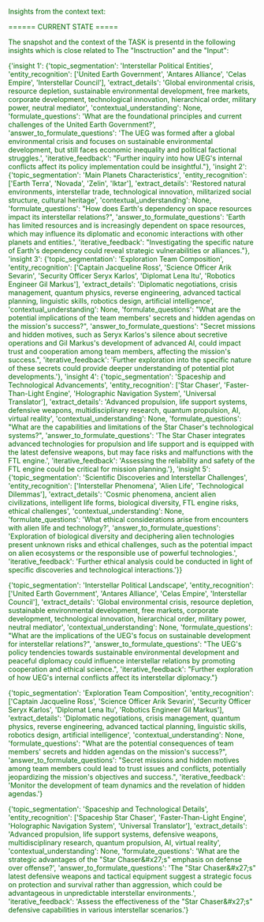 
<span style='color: darkgreen;'>Insights from the context text:</span>


<span style='color: darkgreen;'>====== CURRENT STATE =====</span>

<span style='color: darkgreen;'>The snapshot and the context of the TASK is presentd in the following insights which is close related to The &quot;Insctruction&quot; and the &quot;Input&quot;:</span>

<span style='color: darkgreen;'>{&#x27;insight 1&#x27;: {&#x27;topic_segmentation&#x27;: &#x27;Interstellar Political Entities&#x27;, &#x27;entity_recognition&#x27;: [&#x27;United Earth Government&#x27;, &#x27;Antares Alliance&#x27;, &#x27;Celas Empire&#x27;, &#x27;Interstellar Council&#x27;], &#x27;extract_details&#x27;: &#x27;Global environmental crisis, resource depletion, sustainable environmental development, free markets, corporate development, technological innovation, hierarchical order, military power, neutral mediator&#x27;, &#x27;contextual_understanding&#x27;: None, &#x27;formulate_questions&#x27;: &#x27;What are the foundational principles and current challenges of the United Earth Government?&#x27;, &#x27;answer_to_formulate_questions&#x27;: &#x27;The UEG was formed after a global environmental crisis and focuses on sustainable environmental development, but still faces economic inequality and political factional struggles.&#x27;, &#x27;iterative_feedback&#x27;: &quot;Further inquiry into how UEG&#x27;s internal conflicts affect its policy implementation could be insightful.&quot;}, &#x27;insight 2&#x27;: {&#x27;topic_segmentation&#x27;: &#x27;Main Planets Characteristics&#x27;, &#x27;entity_recognition&#x27;: [&#x27;Earth Terra&#x27;, &#x27;Novada&#x27;, &#x27;Zelin&#x27;, &#x27;Iktar&#x27;], &#x27;extract_details&#x27;: &#x27;Restored natural environments, interstellar trade, technological innovation, militarized social structure, cultural heritage&#x27;, &#x27;contextual_understanding&#x27;: None, &#x27;formulate_questions&#x27;: &quot;How does Earth&#x27;s dependency on space resources impact its interstellar relations?&quot;, &#x27;answer_to_formulate_questions&#x27;: &#x27;Earth has limited resources and is increasingly dependent on space resources, which may influence its diplomatic and economic interactions with other planets and entities.&#x27;, &#x27;iterative_feedback&#x27;: &quot;Investigating the specific nature of Earth&#x27;s dependency could reveal strategic vulnerabilities or alliances.&quot;}, &#x27;insight 3&#x27;: {&#x27;topic_segmentation&#x27;: &#x27;Exploration Team Composition&#x27;, &#x27;entity_recognition&#x27;: [&#x27;Captain Jacqueline Ross&#x27;, &#x27;Science Officer Arik Sevarin&#x27;, &#x27;Security Officer Seryx Karlos&#x27;, &#x27;Diplomat Lena Itu&#x27;, &#x27;Robotics Engineer Gil Markus&#x27;], &#x27;extract_details&#x27;: &#x27;Diplomatic negotiations, crisis management, quantum physics, reverse engineering, advanced tactical planning, linguistic skills, robotics design, artificial intelligence&#x27;, &#x27;contextual_understanding&#x27;: None, &#x27;formulate_questions&#x27;: &quot;What are the potential implications of the team members&#x27; secrets and hidden agendas on the mission&#x27;s success?&quot;, &#x27;answer_to_formulate_questions&#x27;: &quot;Secret missions and hidden motives, such as Seryx Karlos&#x27;s silence about secretive operations and Gil Markus&#x27;s development of advanced AI, could impact trust and cooperation among team members, affecting the mission&#x27;s success.&quot;, &#x27;iterative_feedback&#x27;: &#x27;Further exploration into the specific nature of these secrets could provide deeper understanding of potential plot developments.&#x27;}, &#x27;insight 4&#x27;: {&#x27;topic_segmentation&#x27;: &#x27;Spaceship and Technological Advancements&#x27;, &#x27;entity_recognition&#x27;: [&#x27;Star Chaser&#x27;, &#x27;Faster-Than-Light Engine&#x27;, &#x27;Holographic Navigation System&#x27;, &#x27;Universal Translator&#x27;], &#x27;extract_details&#x27;: &#x27;Advanced propulsion, life support systems, defensive weapons, multidisciplinary research, quantum propulsion, AI, virtual reality&#x27;, &#x27;contextual_understanding&#x27;: None, &#x27;formulate_questions&#x27;: &quot;What are the capabilities and limitations of the Star Chaser&#x27;s technological systems?&quot;, &#x27;answer_to_formulate_questions&#x27;: &#x27;The Star Chaser integrates advanced technologies for propulsion and life support and is equipped with the latest defensive weapons, but may face risks and malfunctions with the FTL engine.&#x27;, &#x27;iterative_feedback&#x27;: &#x27;Assessing the reliability and safety of the FTL engine could be critical for mission planning.&#x27;}, &#x27;insight 5&#x27;: {&#x27;topic_segmentation&#x27;: &#x27;Scientific Discoveries and Interstellar Challenges&#x27;, &#x27;entity_recognition&#x27;: [&#x27;Interstellar Phenomena&#x27;, &#x27;Alien Life&#x27;, &#x27;Technological Dilemmas&#x27;], &#x27;extract_details&#x27;: &#x27;Cosmic phenomena, ancient alien civilizations, intelligent life forms, biological diversity, FTL engine risks, ethical challenges&#x27;, &#x27;contextual_understanding&#x27;: None, &#x27;formulate_questions&#x27;: &#x27;What ethical considerations arise from encounters with alien life and technology?&#x27;, &#x27;answer_to_formulate_questions&#x27;: &#x27;Exploration of biological diversity and deciphering alien technologies present unknown risks and ethical challenges, such as the potential impact on alien ecosystems or the responsible use of powerful technologies.&#x27;, &#x27;iterative_feedback&#x27;: &#x27;Further ethical analysis could be conducted in light of specific discoveries and technological interactions.&#x27;}}</span>

<span style='color: darkgreen;'>{&#x27;topic_segmentation&#x27;: &#x27;Interstellar Political Landscape&#x27;, &#x27;entity_recognition&#x27;: [&#x27;United Earth Government&#x27;, &#x27;Antares Alliance&#x27;, &#x27;Celas Empire&#x27;, &#x27;Interstellar Council&#x27;], &#x27;extract_details&#x27;: &#x27;Global environmental crisis, resource depletion, sustainable environmental development, free markets, corporate development, technological innovation, hierarchical order, military power, neutral mediator&#x27;, &#x27;contextual_understanding&#x27;: None, &#x27;formulate_questions&#x27;: &quot;What are the implications of the UEG&#x27;s focus on sustainable development for interstellar relations?&quot;, &#x27;answer_to_formulate_questions&#x27;: &quot;The UEG&#x27;s policy tendencies towards sustainable environmental development and peaceful diplomacy could influence interstellar relations by promoting cooperation and ethical science.&quot;, &#x27;iterative_feedback&#x27;: &quot;Further exploration of how UEG&#x27;s internal conflicts affect its interstellar diplomacy.&quot;}</span>

<span style='color: darkgreen;'>{&#x27;topic_segmentation&#x27;: &#x27;Exploration Team Composition&#x27;, &#x27;entity_recognition&#x27;: [&#x27;Captain Jacqueline Ross&#x27;, &#x27;Science Officer Arik Sevarin&#x27;, &#x27;Security Officer Seryx Karlos&#x27;, &#x27;Diplomat Lena Itu&#x27;, &#x27;Robotics Engineer Gil Markus&#x27;], &#x27;extract_details&#x27;: &#x27;Diplomatic negotiations, crisis management, quantum physics, reverse engineering, advanced tactical planning, linguistic skills, robotics design, artificial intelligence&#x27;, &#x27;contextual_understanding&#x27;: None, &#x27;formulate_questions&#x27;: &quot;What are the potential consequences of team members&#x27; secrets and hidden agendas on the mission&#x27;s success?&quot;, &#x27;answer_to_formulate_questions&#x27;: &quot;Secret missions and hidden motives among team members could lead to trust issues and conflicts, potentially jeopardizing the mission&#x27;s objectives and success.&quot;, &#x27;iterative_feedback&#x27;: &#x27;Monitor the development of team dynamics and the revelation of hidden agendas.&#x27;}</span>

<span style='color: darkgreen;'>{&#x27;topic_segmentation&#x27;: &#x27;Spaceship and Technological Details&#x27;, &#x27;entity_recognition&#x27;: [&#x27;Spaceship Star Chaser&#x27;, &#x27;Faster-Than-Light Engine&#x27;, &#x27;Holographic Navigation System&#x27;, &#x27;Universal Translator&#x27;], &#x27;extract_details&#x27;: &#x27;Advanced propulsion, life support systems, defensive weapons, multidisciplinary research, quantum propulsion, AI, virtual reality&#x27;, &#x27;contextual_understanding&#x27;: None, &#x27;formulate_questions&#x27;: &#x27;What are the strategic advantages of the &quot;Star Chaser\&#x27;s&quot; emphasis on defense over offense?&#x27;, &#x27;answer_to_formulate_questions&#x27;: &#x27;The &quot;Star Chaser\&#x27;s&quot; latest defensive weapons and tactical equipment suggest a strategic focus on protection and survival rather than aggression, which could be advantageous in unpredictable interstellar environments.&#x27;, &#x27;iterative_feedback&#x27;: &#x27;Assess the effectiveness of the &quot;Star Chaser\&#x27;s&quot; defensive capabilities in various interstellar scenarios.&#x27;}</span>
